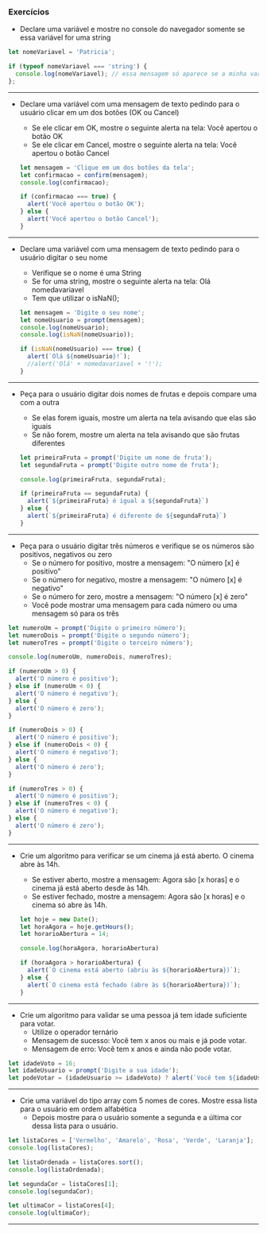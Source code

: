 ### Exercícios

* Declare uma variável e mostre no console do navegador somente se essa variável for uma string

```js
let nomeVariavel = 'Patricia';

if (typeof nomeVariavel === 'string') {
  console.log(nomeVariavel); // essa mensagem só aparece se a minha variável for do tipo string
};
```

***

* Declare uma variável com uma mensagem de texto pedindo para o usuário clicar em um dos botões (OK ou Cancel)
  - Se ele clicar em OK, mostre o seguinte alerta na tela: Você apertou o botão OK
  - Se ele clicar em Cancel, mostre o seguinte alerta na tela: Você apertou o botão Cancel

  ```js
  let mensagem = 'Clique em um dos botões da tela';
  let confirmacao = confirm(mensagem);
  console.log(confirmacao);

  if (confirmacao === true) {
    alert('Você apertou o botão OK');
  } else {
    alert('Você apertou o botão Cancel');
  }
  ```

***

* Declare uma variável com uma mensagem de texto pedindo para o usuário digitar o seu nome
  - Verifique se o nome é uma String
  - Se for uma string, mostre o seguinte alerta na tela: Olá nomedavariavel

  * Tem que utilizar o isNaN();

  ```js
  let mensagem = 'Digite o seu nome';
  let nomeUsuario = prompt(mensagem);
  console.log(nomeUsuario);
  console.log(isNaN(nomeUsuario));

  if (isNaN(nomeUsuario) === true) {
    alert(`Olá ${nomeUsuario}!`);
    //alert('Olá' + nomedavariavel + '!');
  }
  ```

***

* Peça para o usuário digitar dois nomes de frutas e depois compare uma com a outra
  - Se elas forem iguais, mostre um alerta na tela avisando que elas são iguais
  - Se não forem, mostre um alerta na tela avisando que são frutas diferentes

  ```js
  let primeiraFruta = prompt('Digite um nome de fruta');
  let segundaFruta = prompt('Digite outro nome de fruta');

  console.log(primeiraFruta, segundaFruta);

  if (primeiraFruta == segundaFruta) {
    alert(`${primeiraFruta} é igual a ${segundaFruta}`)
  } else {
    alert(`${primeiraFruta} é diferente de ${segundaFruta}`)
  }
  ```

***

* Peça para o usuário digitar três números e verifique se os números são positivos, negativos ou zero
  - Se o número for positivo, mostre a mensagem: "O número [x] é positivo"
  - Se o número for negativo, mostre a mensagem: "O número [x] é negativo"
  - Se o número for zero, mostre a mensagem: "O número [x] é zero"
  - Você pode mostrar uma mensagem para cada número ou uma mensagem só para os três

```js
let numeroUm = prompt('Digite o primeiro número');
let numeroDois = prompt('Digite o segundo número');
let numeroTres = prompt('Digite o terceiro número');

console.log(numeroUm, numeroDois, numeroTres);

if (numeroUm > 0) {
  alert('O número é positivo');
} else if (numeroUm < 0) {
  alert('O número é negativo');
} else {
  alert('O número é zero');
}

if (numeroDois > 0) {
  alert('O número é positivo');
} else if (numeroDois < 0) {
  alert('O número é negativo');
} else {
  alert('O número é zero');
}

if (numeroTres > 0) {
  alert('O número é positivo');
} else if (numeroTres < 0) {
  alert('O número é negativo');
} else {
  alert('O número é zero');
}
```

***

* Crie um algoritmo para verificar se um cinema já está aberto. O cinema abre às 14h.
  - Se estiver aberto, mostre a mensagem: Agora são [x horas] e o cinema já está aberto desde às 14h.
  - Se estiver fechado, mostre a mensagem: Agora são [x horas] e o cinema só abre às 14h.

  ```js
  let hoje = new Date();
  let horaAgora = hoje.getHours();
  let horarioAbertura = 14;

  console.log(horaAgora, horarioAbertura)

  if (horaAgora > horarioAbertura) {
    alert(`O cinema está aberto (abriu às ${horarioAbertura})`);
  } else {
    alert(`O cinema está fechado (abre às ${horarioAbertura})`);
  }
  ```

***

* Crie um algoritmo para validar se uma pessoa já tem idade suficiente para votar.
  - Utilize o operador ternário
  - Mensagem de sucesso: Você tem x anos ou mais e já pode votar.
  - Mensagem de erro: Você tem x anos e ainda não pode votar.

```js
let idadeVoto = 16;
let idadeUsuario = prompt('Digite a sua idade');
let podeVotar = (idadeUsuario >= idadeVoto) ? alert(`Você tem ${idadeUsuario} anos e já pode votar.`) : alert(`Você tem ${idadeUsuario} e ainda não pode votar.`);
```

***

* Crie uma variável do tipo array com 5 nomes de cores. Mostre essa lista para o usuário em ordem alfabética
  - Depois mostre para o usuário somente a segunda e a última cor dessa lista para o usuário.

```js
let listaCores = ['Vermelho', 'Amarelo', 'Rosa', 'Verde', 'Laranja'];
console.log(listaCores);

let listaOrdenada = listaCores.sort();
console.log(listaOrdenada);

let segundaCor = listaCores[1];
console.log(segundaCor);

let ultimaCor = listaCores[4];
console.log(ultimaCor);
```

***
